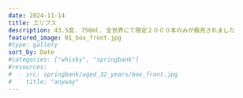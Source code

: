 ```yaml
---
date: 2024-11-14
title: エリプス
description: 43.5度. 750ml. 全世界にて限定２０００本のみが販売されました
featured_image: 01_box_front.jpg
#type: gallery
sort_by: Date
#categories: ["whisky", "springbank"]
#resources:
#  - src: springbank/aged_32_years/box_front.jpg
#    title: "anyway"
---
```

